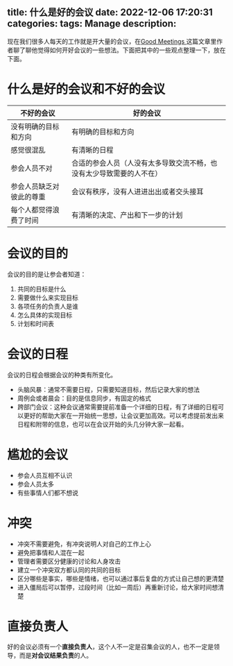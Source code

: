 title: 什么是好的会议
date: 2022-12-06 17:20:31
categories:
tags: Manage
description:
---

现在我们很多人每天的工作就是开大量的会议，在[Good Meetings ](https://css-tricks.com/good-meetings/)这篇文章里作者聊了聊他觉得如何开好会议的一些想法。下面把其中的一些观点整理一下，放在下面。

# 什么是好的会议和不好的会议

不好的会议|好的会议
---|---
没有明确的目标和方向|有明确的目标和方向
感觉很混乱|有清晰的日程
参会人员不对|合适的参会人员（人没有太多导致交流不畅，也没有太少导致需要的人不在）
参会人员缺乏对彼此的尊重|会议有秩序，没有人进进出出或者交头接耳
每个人都觉得浪费了时间|有清晰的决定、产出和下一步的计划

# 会议的目的

会议的目的是让参会者知道：
1. 共同的目标是什么
2. 需要做什么来实现目标
3. 各项任务的负责人是谁
4. 怎么具体的实现目标
5. 计划和时间表

# 会议的日程

会议的日程会根据会议的种类有所变化。

* 头脑风暴：通常不需要日程，只需要知道目标，然后记录大家的想法
* 周例会或者晨会：目的是信息同步，有固定的格式
* 跨部门会议：这种会议通常需要提前准备一个详细的日程，有了详细的日程可以更好的帮助大家在一开始统一思想，让会议更加高效。可以考虑提前发出来日程和附带的信息，也可以在会议开始的头几分钟大家一起看。

# 尴尬的会议

* 参会人员互相不认识
* 参会人员太多
* 有些事情人们都不想说

# 冲突

* 冲突不需要避免，有冲突说明人对自己的工作上心
* 避免把事情和人混在一起
* 管理者需要区分健康的讨论和人身攻击
* 建立一个冲突双方都认同的共同的目标
* 区分哪些是事实，哪些是情绪，也可以通过事后复盘的方式让自己想的更清楚
* 进入僵局后可以暂停，过段时间（比如一周后）再重新讨论，给大家时间想清楚

# 直接负责人

好的会议必须有一个**直接负责人**，这个人不一定是召集会议的人，也不一定是领导，而是**对会议结果负责**的人。

